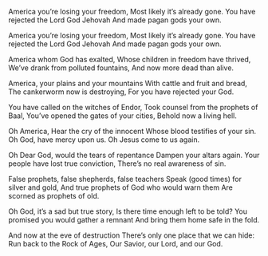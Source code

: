 America you’re losing your freedom, Most likely it’s already gone. You have rejected the Lord God Jehovah And made pagan gods your own.

America you’re losing your freedom,
Most likely it’s already gone.
You have rejected the Lord God Jehovah
And made pagan gods your own.

America whom God has exalted,
Whose children in freedom have thrived,
We’ve drank from polluted fountains,
And now more dead than alive.

America, your plains and your mountains
With cattle and fruit and bread,
The cankerworm now is destroying,
For you have rejected your God.

You have called on the witches of Endor,
Took counsel from the prophets of Baal,
You’ve opened the gates of your cities,
Behold now a living hell.

Oh America, Hear the cry of the innocent
Whose blood testifies of your sin.
Oh God, have mercy upon us.
Oh Jesus come to us again.

Oh Dear God, would the tears of repentance
Dampen your altars again.
Your people have lost true conviction,
There’s no real awareness of sin.

False prophets, false shepherds, false teachers
Speak (good times) for silver and gold,
And true prophets of God who would warn them
Are scorned as prophets of old.

Oh God, it’s a sad but true story,
Is there time enough left to be told?
You promised you would gather a remnant
And bring them home safe in the fold.

And now at the eve of destruction
There’s only one place that we can hide:
Run back to the Rock of Ages,
Our Savior, our Lord, and our God.